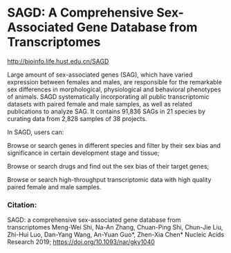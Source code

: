 # SAGD: A Comprehensive Sex-Associated Gene Database from Transcriptomes

http://bioinfo.life.hust.edu.cn/SAGD

Large amount of sex-associated genes (SAG), which have varied expression between females and males, are responsible for the remarkable sex differences in morphological, physiological and behavioral phenotypes of animals. SAGD systematically incorporating all public transcriptomic datasets with paired female and male samples, as well as related publications to analyze SAG. It contains 91,836 SAGs in 21 species by curating data from 2,828 samples of 38 projects.

In SAGD, users can:

Browse or search genes in different species and filter by their sex bias and significance in certain development stage and tissue;

Browse or search drugs and find out the sex bias of their target genes;

Browse or search high-throughput transcriptomic data with high quality paired female and male samples.

### Citation: 
SAGD: a comprehensive sex-associated gene database from transcriptomes 
Meng-Wei Shi, Na-An Zhang, Chuan-Ping Shi, Chun-Jie Liu, Zhi-Hui Luo, Dan-Yang Wang, An-Yuan Guo*, Zhen-Xia Chen* 
Nucleic Acids Research 2019; https://doi.org/10.1093/nar/gky1040

